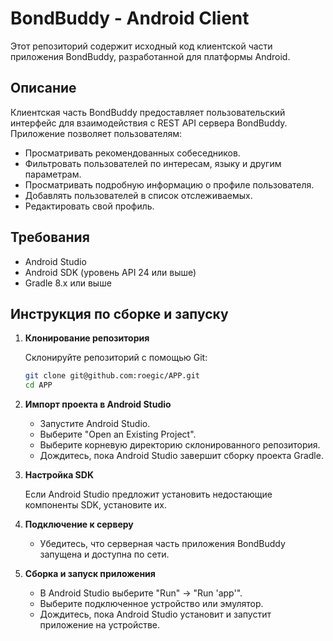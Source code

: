 # BondBuddy - Android Client

Этот репозиторий содержит исходный код клиентской части приложения BondBuddy, разработанной для платформы Android.

## Описание

Клиентская часть BondBuddy предоставляет пользовательский интерфейс для взаимодействия с REST API сервера BondBuddy. Приложение позволяет пользователям:

*   Просматривать рекомендованных собеседников.
*   Фильтровать пользователей по интересам, языку и другим параметрам.
*   Просматривать подробную информацию о профиле пользователя.
*   Добавлять пользователей в список отслеживаемых.
*   Редактировать свой профиль.

## Требования

*   Android Studio
*   Android SDK (уровень API 24 или выше)
*   Gradle 8.x или выше

## Инструкция по сборке и запуску

1.  **Клонирование репозитория**

    Склонируйте репозиторий с помощью Git:

    ```bash
    git clone git@github.com:roegic/APP.git
    cd APP
    ```

2.  **Импорт проекта в Android Studio**

    *   Запустите Android Studio.
    *   Выберите "Open an Existing Project".
    *   Выберите корневую директорию склонированного репозитория.
    *   Дождитесь, пока Android Studio завершит сборку проекта Gradle.

3.  **Настройка SDK**

    Если Android Studio предложит установить недостающие компоненты SDK, установите их.

4.  **Подключение к серверу**

    *   Убедитесь, что серверная часть приложения BondBuddy запущена и доступна по сети.

5.  **Сборка и запуск приложения**
    *   В Android Studio выберите "Run" -> "Run 'app'".
    *   Выберите подключенное устройство или эмулятор.
    *   Дождитесь, пока Android Studio установит и запустит приложение на устройстве.
